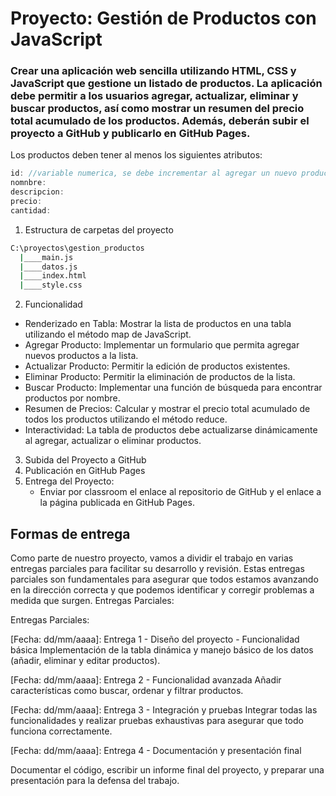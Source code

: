#  Proyecto: Gestión de Productos con JavaScript
### Crear una aplicación web sencilla utilizando HTML, CSS y JavaScript que gestione un listado de productos. La aplicación debe permitir a los usuarios agregar, actualizar, eliminar y buscar productos, así como mostrar un resumen del precio total acumulado de los productos. Además, deberán subir el proyecto a GitHub y publicarlo en GitHub Pages.
Los productos deben tener al menos los siguientes atributos:
```js
id: //variable numerica, se debe incrementar al agregar un nuevo producto
nomnbre:
descripcion:
precio:
cantidad:
```
1. Estructura de carpetas del proyecto
```sh
C:\proyectos\gestion_productos
  |____main.js
  |____datos.js
  |____index.html
  |____style.css
```
2. Funcionalidad
* Renderizado en Tabla: Mostrar la lista de productos en una tabla utilizando el método map de JavaScript.
* Agregar Producto: Implementar un formulario que permita agregar nuevos productos a la lista.
* Actualizar Producto: Permitir la edición de productos existentes.
* Eliminar Producto: Permitir la eliminación de productos de la lista.
* Buscar Producto: Implementar una función de búsqueda para encontrar productos por nombre.
* Resumen de Precios: Calcular y mostrar el precio total acumulado de todos los productos utilizando el método reduce.
* Interactividad: La tabla de productos debe actualizarse dinámicamente al agregar, actualizar o eliminar productos.
3. Subida del Proyecto a GitHub
4. Publicación en GitHub Pages
5. Entrega del Proyecto:
   * Enviar por classroom el enlace al repositorio de GitHub y el enlace a la página publicada en GitHub Pages.

## Formas de entrega
Como parte de nuestro proyecto, vamos a dividir el trabajo en varias entregas parciales para facilitar su desarrollo y revisión. Estas entregas parciales son fundamentales para asegurar que todos estamos avanzando en la dirección correcta y que podemos identificar y corregir problemas a medida que surgen.
Entregas Parciales:

Entregas Parciales:

[Fecha: dd/mm/aaaa]: Entrega 1 - Diseño del proyecto - Funcionalidad básica
Implementación de la tabla dinámica y manejo básico de los datos (añadir, eliminar y editar productos).

[Fecha: dd/mm/aaaa]: Entrega 2 - Funcionalidad avanzada
Añadir características como buscar, ordenar y filtrar productos.

[Fecha: dd/mm/aaaa]: Entrega 3 - Integración y pruebas
Integrar todas las funcionalidades y realizar pruebas exhaustivas para asegurar que todo funciona correctamente.

[Fecha: dd/mm/aaaa]: Entrega 4 - Documentación y presentación final

Documentar el código, escribir un informe final del proyecto, y preparar una presentación para la defensa del trabajo.


